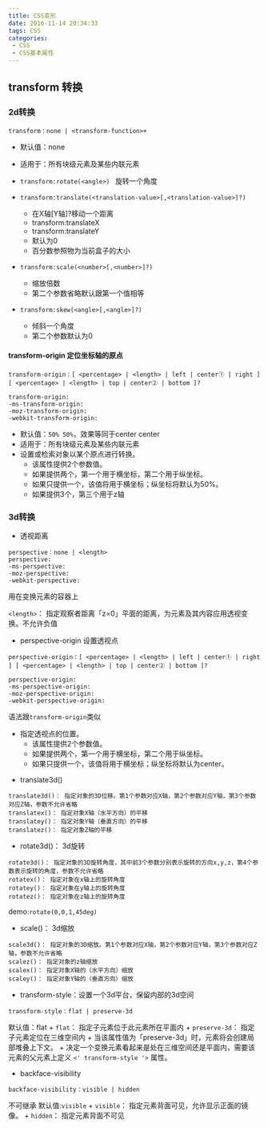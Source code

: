 ```yaml
---
title: CSS变形
date: 2016-11-14 20:34:33
tags: CSS
categories: 
 - CSS
 - CSS基本属性
---
```



## transform 转换

### 2d转换

```
transform：none | <transform-function>+
```

- 默认值：none
- 适用于：所有块级元素及某些内联元素

- `transform:rotate(<angle>) ` 旋转一个角度
- `transform:translate(<translation-value>[,<translation-value>]?) ` 
    + 在X轴[Y轴]?移动一个距离
    + transform:translateX
    + transform:translateY
    + 默认为0
    + 百分数参照物为当前盒子的大小
- `transform:scale(<number>[,<number>]?) `
    + 缩放倍数
    + 第二个参数省略默认跟第一个值相等
- `transform:skew(<angle>[,<angle>]?)`
    + 倾斜一个角度
    + 第二个参数默认为0

#### transform-origin 定位坐标轴的原点
```
transform-origin：[ <percentage> | <length> | left | center① | right ] [ <percentage> | <length> | top | center② | bottom ]?

transform-origin:
-ms-transform-origin:
-moz-transform-origin:
-webkit-transform-origin:
```

- 默认值：`50% 50%`，效果等同于center center
- 适用于：所有块级元素及某些内联元素
- 设置或检索对象以某个原点进行转换。 
    + 该属性提供2个参数值。 
    + 如果提供两个，第一个用于横坐标，第二个用于纵坐标。 
    + 如果只提供一个，该值将用于横坐标；纵坐标将默认为50%。 
    + 如果提供3个，第三个用于z轴

### 3d转换

- 透视距离
```
perspective：none | <length>
perspective:
-ms-perspective:
-moz-perspective:
-webkit-perspective:

```
用在变换元素的容器上

`<length>`： 指定观察者距离「z=0」平面的距离，为元素及其内容应用透视变换。不允许负值 

- perspective-origin 设置透视点
```
perspective-origin：[ <percentage> | <length> | left | center① | right ] [ <percentage> | <length> | top | center② | bottom ]?

perspective-origin:
-ms-perspective-origin:
-moz-perspective-origin:
-webkit-perspective-origin:
```
语法跟`transform-origin`类似
  + 指定透视点的位置。 
     * 该属性提供2个参数值。
     * 如果提供两个，第一个用于横坐标，第二个用于纵坐标。 
     * 如果只提供一个，该值将用于横坐标；纵坐标将默认为center。 

- translate3d()
```
translate3d()： 指定对象的3D位移。第1个参数对应X轴，第2个参数对应Y轴，第3个参数对应Z轴，参数不允许省略
translatex()： 指定对象X轴（水平方向）的平移 
translatey()： 指定对象Y轴（垂直方向）的平移
translatez()： 指定对象Z轴的平移
```


- rotate3d()： 3d旋转
```
rotate3d()： 指定对象的3D旋转角度，其中前3个参数分别表示旋转的方向x,y,z，第4个参数表示旋转的角度，参数不允许省略
rotatex()： 指定对象在x轴上的旋转角度 
rotatey()： 指定对象在y轴上的旋转角度 
rotatez()： 指定对象在z轴上的旋转角度 
```

demo:`rotate(0,0,1,45deg)`

- scale()： 3d缩放
```
scale3d()： 指定对象的3D缩放。第1个参数对应X轴，第2个参数对应Y轴，第3个参数对应Z轴，参数不允许省略 
scalez()： 指定对象的z轴缩放 
scalex()： 指定对象X轴的（水平方向）缩放 
scaley()： 指定对象Y轴的（垂直方向）缩放
```

- transform-style：设置一个3d平台，保留内部的3d空间
```
transform-style：flat | preserve-3d
```

默认值：flat
    + `flat`： 指定子元素位于此元素所在平面内 
    + `preserve-3d`： 指定子元素定位在三维空间内
    + 当该属性值为「preserve-3d」时，元素将会创建局部堆叠上下文。 
    + 决定一个变换元素看起来是处在三维空间还是平面内，需要该元素的父元素上定义 `<' transform-style '>` 属性。 
 
- backface-visibility
```
backface-visibility：visible | hidden
```

不可继承
默认值:`visible`
    + `visible`： 指定元素背面可见，允许显示正面的镜像。 
    + `hidden`： 指定元素背面不可见 